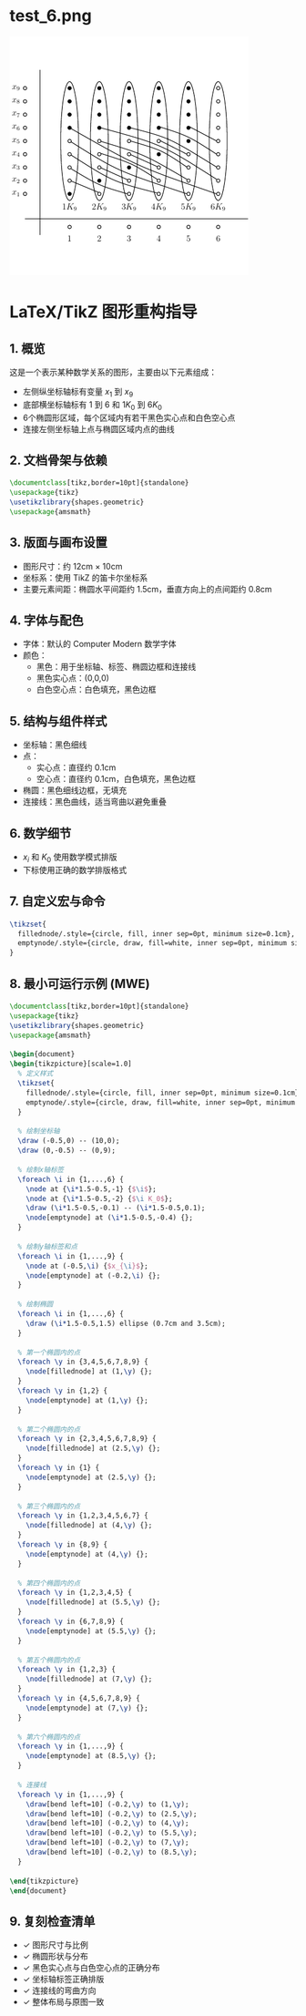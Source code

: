 # test_6.png

![test_6.png](../../../eval_dataset/images/test_6.png)

# LaTeX/TikZ 图形重构指导

## 1. 概览

这是一个表示某种数学关系的图形，主要由以下元素组成：
- 左侧纵坐标轴标有变量 $x_1$ 到 $x_9$
- 底部横坐标轴标有 $1$ 到 $6$ 和 $1K_0$ 到 $6K_0$
- 6个椭圆形区域，每个区域内有若干黑色实心点和白色空心点
- 连接左侧坐标轴上点与椭圆区域内点的曲线

## 2. 文档骨架与依赖

```latex
\documentclass[tikz,border=10pt]{standalone}
\usepackage{tikz}
\usetikzlibrary{shapes.geometric}
\usepackage{amsmath}
```

## 3. 版面与画布设置

- 图形尺寸：约 12cm × 10cm
- 坐标系：使用 TikZ 的笛卡尔坐标系
- 主要元素间距：椭圆水平间距约 1.5cm，垂直方向上的点间距约 0.8cm

## 4. 字体与配色

- 字体：默认的 Computer Modern 数学字体
- 颜色：
  - 黑色：用于坐标轴、标签、椭圆边框和连接线
  - 黑色实心点：(0,0,0)
  - 白色空心点：白色填充，黑色边框

## 5. 结构与组件样式

- 坐标轴：黑色细线
- 点：
  - 实心点：直径约 0.1cm
  - 空心点：直径约 0.1cm，白色填充，黑色边框
- 椭圆：黑色细线边框，无填充
- 连接线：黑色曲线，适当弯曲以避免重叠

## 6. 数学细节

- $x_i$ 和 $K_0$ 使用数学模式排版
- 下标使用正确的数学排版格式

## 7. 自定义宏与命令

```latex
\tikzset{
  fillednode/.style={circle, fill, inner sep=0pt, minimum size=0.1cm},
  emptynode/.style={circle, draw, fill=white, inner sep=0pt, minimum size=0.1cm}
}
```

## 8. 最小可运行示例 (MWE)

```latex
\documentclass[tikz,border=10pt]{standalone}
\usepackage{tikz}
\usetikzlibrary{shapes.geometric}
\usepackage{amsmath}

\begin{document}
\begin{tikzpicture}[scale=1.0]
  % 定义样式
  \tikzset{
    fillednode/.style={circle, fill, inner sep=0pt, minimum size=0.1cm},
    emptynode/.style={circle, draw, fill=white, inner sep=0pt, minimum size=0.1cm}
  }
  
  % 绘制坐标轴
  \draw (-0.5,0) -- (10,0);
  \draw (0,-0.5) -- (0,9);
  
  % 绘制x轴标签
  \foreach \i in {1,...,6} {
    \node at {\i*1.5-0.5,-1} {$\i$};
    \node at {\i*1.5-0.5,-2} {$\i K_0$};
    \draw (\i*1.5-0.5,-0.1) -- (\i*1.5-0.5,0.1);
    \node[emptynode] at (\i*1.5-0.5,-0.4) {};
  }
  
  % 绘制y轴标签和点
  \foreach \i in {1,...,9} {
    \node at (-0.5,\i) {$x_{\i}$};
    \node[emptynode] at (-0.2,\i) {};
  }
  
  % 绘制椭圆
  \foreach \i in {1,...,6} {
    \draw (\i*1.5-0.5,1.5) ellipse (0.7cm and 3.5cm);
  }
  
  % 第一个椭圆内的点
  \foreach \y in {3,4,5,6,7,8,9} {
    \node[fillednode] at (1,\y) {};
  }
  \foreach \y in {1,2} {
    \node[emptynode] at (1,\y) {};
  }
  
  % 第二个椭圆内的点
  \foreach \y in {2,3,4,5,6,7,8,9} {
    \node[fillednode] at (2.5,\y) {};
  }
  \foreach \y in {1} {
    \node[emptynode] at (2.5,\y) {};
  }
  
  % 第三个椭圆内的点
  \foreach \y in {1,2,3,4,5,6,7} {
    \node[fillednode] at (4,\y) {};
  }
  \foreach \y in {8,9} {
    \node[emptynode] at (4,\y) {};
  }
  
  % 第四个椭圆内的点
  \foreach \y in {1,2,3,4,5} {
    \node[fillednode] at (5.5,\y) {};
  }
  \foreach \y in {6,7,8,9} {
    \node[emptynode] at (5.5,\y) {};
  }
  
  % 第五个椭圆内的点
  \foreach \y in {1,2,3} {
    \node[fillednode] at (7,\y) {};
  }
  \foreach \y in {4,5,6,7,8,9} {
    \node[emptynode] at (7,\y) {};
  }
  
  % 第六个椭圆内的点
  \foreach \y in {1,...,9} {
    \node[emptynode] at (8.5,\y) {};
  }
  
  % 连接线
  \foreach \y in {1,...,9} {
    \draw[bend left=10] (-0.2,\y) to (1,\y);
    \draw[bend left=10] (-0.2,\y) to (2.5,\y);
    \draw[bend left=10] (-0.2,\y) to (4,\y);
    \draw[bend left=10] (-0.2,\y) to (5.5,\y);
    \draw[bend left=10] (-0.2,\y) to (7,\y);
    \draw[bend left=10] (-0.2,\y) to (8.5,\y);
  }
  
\end{tikzpicture}
\end{document}
```

## 9. 复刻检查清单

- ✓ 图形尺寸与比例
- ✓ 椭圆形状与分布
- ✓ 黑色实心点与白色空心点的正确分布
- ✓ 坐标轴标签正确排版
- ✓ 连接线的弯曲方向
- ✓ 整体布局与原图一致

##
